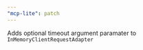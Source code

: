 ```yaml
---
"mcp-lite": patch
---
```


Adds optional timeout argument paramater to `InMemoryClientRequestAdapter`
